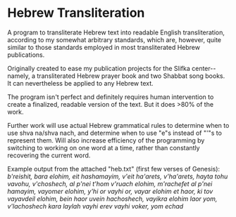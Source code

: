 # Hebrew Transliteration
 A program to transliterate Hebrew text into readable English transliteration, according to my somewhat arbitrary standards, which are, however, quite similar to those standards employed in most transliterated Hebrew publications.

 Originally created to ease my publication projects for the Slifka center--namely, a transliterated Hebrew prayer book and two Shabbat song books. It can nevertheless be applied to any Hebrew text.

 The program isn't perfect and definitely requires human intervention to create a finalized, readable version of the text. But it does >80% of the work.

Further work will use actual Hebrew grammatical rules to determine when to use shva na/shva nach, and determine when to use "e"s instead of "'"s to represent them. Will also increase efficiency of the programming by switching to working on one word at a time, rather than constantly recovering the current word.

Example output from the attached "heb.txt" (first few verses of Genesis):
*b'reishit, bara elohim, eit hashamayim, v'eit ha'arets,  v'ha'arets, hayta tohu vavohu, v'choshech, al p'nei t'hom v'ruach elohim, m'rachefet al p'nei hamayim,  vayomer elohim, y'hi or vayhi or,  vayar elohim et haor, ki tov vayavdeil elohim, bein haor uvein hachoshech,  vayikra elohim laor yom, v'lachoshech kara laylah vayhi erev vayhi voker, yom echad*
